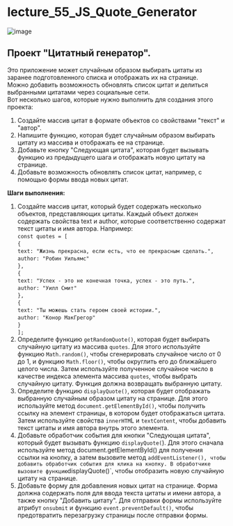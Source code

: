 # lecture_55_JS_Quote_Generator  
![image](https://user-images.githubusercontent.com/113675674/226332425-d7f55f6c-0b33-4dbe-9a68-952aa89550a8.png)  

## Проект "Цитатный генератор".
Это приложение может случайным образом выбирать цитаты из заранее подготовленного списка и отображать их на странице.  
Можно добавить возможность обновлять список цитат и делиться выбранными цитатами через социальные сети.  
Вот несколько шагов, которые нужно выполнить для создания этого проекта:  
1.	Создайте массив цитат в формате объектов со свойствами "текст" и "автор".  
2.	Напишите функцию, которая будет случайным образом выбирать цитату из массива и отображать ее на странице.  
3.	Добавьте кнопку "Следующая цитата", которая будет вызывать функцию из предыдущего шага и отображать новую цитату на странице.  
4.	Добавьте возможность обновлять список цитат, например, с помощью формы ввода новых цитат.  

**Шаги выполнения:**  
1.	Создайте массив цитат, который будет содержать несколько объектов, представляющих цитаты. Каждый объект должен содержать свойства text и author, которые соответственно содержат текст цитаты и имя автора. Например:  
`const quotes = [`  
  `{`  
    `text: "Жизнь прекрасна, если есть, что ее прекрасным сделать.",`  
    `author: "Робин Уильямс"`  
  `},`  
  `{`  
    `text: "Успех - это не конечная точка, успех - это путь.",`  
    `author: "Уилл Смит"`  
  `},`  
  `{`  
    `text: "Ты можешь стать героем своей истории.",`  
    `author: "Конор МакГрегор"`  
  `}`  
`];`  
3.	Определите функцию `getRandomQuote()`, которая будет выбирать случайную цитату из массива `quotes`. Для этого используйте функцию `Math.random()`, чтобы сгенерировать случайное число от 0 до 1, и функцию `Math.floor()`, чтобы округлить его до ближайшего целого числа. Затем используйте полученное случайное число в качестве индекса элемента массива `quotes`, чтобы выбрать случайную цитату. Функция должна возвращать выбранную цитату.  
4.	Определите функцию `displayQuote()`, которая будет отображать выбранную случайным образом цитату на странице. Для этого используйте метод `document.getElementById()`, чтобы получить ссылку на элемент страницы, в котором будет отображаться цитата. Затем используйте свойства `innerHTM`L и `textContent`, чтобы добавить текст цитаты и имя автора внутрь этого элемента.  
5.	Добавьте обработчик события для кнопки "Следующая цитата", который будет вызывать функцию `displayQuote(`). Для этого сначала используйте метод document.getElementById() для получения ссылки на кнопку, а затем вызовите метод ` addEventListener(), чтобы добавить обработчик события для клика на кнопку. В обработчике вызовите функцию `displayQuote()`, чтобы отобразить новую случайную цитату на странице.  
6.	Добавьте форму для добавления новых цитат на странице. Форма должна содержать поля для ввода текста цитаты и имени автора, а также кнопку "Добавить цитату". Для отправки формы используйте атрибут `onsubmit` и функцию `event.preventDefault()`, чтобы предотвратить перезагрузку страницы после отправки формы.  
